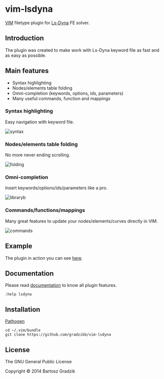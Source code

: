 # vim-lsdyna
[VIM](http://www.vim.org/) filetype plugin for [Ls-Dyna](http://www.lstc.com) FE solver.

## Introduction

The plugin was created to make work with Ls-Dyna keyword file as fast and as easy as possible.

## Main features
- Syntax highlighting
- Nodes/elements table folding
- Omni-completion (keywords, options, ids, parameters)
- Many useful commands, function and mappings

### Syntax highlighting
Easy navigation with keyword file.

![syntax](https://raw.github.com/wiki/gradzikb/vim-lsdyna/gifs/syntax.gif)

### Nodes/elements table folding
No more never ending scrolling.

![folding](https://raw.github.com/wiki/gradzikb/vim-lsdyna/gifs/folding.gif)

### Omni-completion
Insert keywords/options/ids/parameters like a pro.

![libraryb](https://raw.github.com/wiki/gradzikb/vim-lsdyna/gifs/omni-completion.gif)

### Commands/functions/mappings
Many great features to update your nodes/elements/curves directly in VIM.

![commands](https://raw.github.com/wiki/gradzikb/vim-lsdyna/gifs/commands.gif)

## Example

The plugin in action you can see [here](https://www.youtube.com/watch?v=5a62UACiBA0&feature=youtu.be).

## Documentation

Please read [documentation](https://github.com/gradzikb/vim-lsdyna/blob/master/doc/lsdyna.txt) to know all plugin features.

`:help lsdyna`

## Installation

[Pathogen](https://github.com/tpope/vim-pathogen)

```
cd ~/.vim/bundle
git clone https://github.com/gradzikb/vim-lsdyna
```

## License

The GNU General Public License

Copyright &copy; 2014 Bartosz Gradzik
